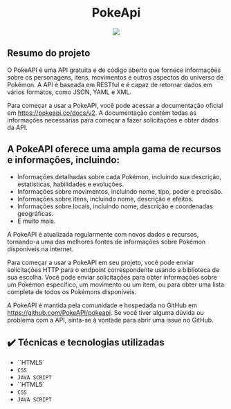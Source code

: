 <h1 align="center"> PokeApi</h1>

<p align="center">
<img src="http://img.shields.io/static/v1?label=STATUS&message=EM%20DESENVOLVIMENTO&color=GREEN&style=for-the-badge"/>
</p>

## Resumo do projeto
O PokeAPI é uma API gratuita e de código aberto que fornece informações sobre os personagens, itens, movimentos e outros aspectos do universo de Pokémon. A API é baseada em RESTful e é capaz de retornar dados em vários formatos, como JSON, YAML e XML.

Para começar a usar a PokeAPI, você pode acessar a documentação oficial em https://pokeapi.co/docs/v2. A documentação contém todas as informações necessárias para começar a fazer solicitações e obter dados da API.

## A PokeAPI oferece uma ampla gama de recursos e informações, incluindo:

- Informações detalhadas sobre cada Pokémon, incluindo sua descrição, estatísticas, habilidades e evoluções.
- Informações sobre movimentos, incluindo nome, tipo, poder e precisão.
- Informações sobre itens, incluindo nome, descrição e efeitos.
- Informações sobre locais, incluindo nome, descrição e coordenadas geográficas.
- E muito mais.

A PokeAPI é atualizada regularmente com novos dados e recursos, tornando-a uma das melhores fontes de informações sobre Pokémon disponíveis na internet.

Para começar a usar a PokeAPI em seu projeto, você pode enviar solicitações HTTP para o endpoint correspondente usando a biblioteca de sua escolha. Você pode enviar solicitações para obter informações sobre um Pokémon específico, um movimento ou um item, ou para obter uma lista completa de todos os Pokémons disponíveis.

A PokeAPI é mantida pela comunidade e hospedada no GitHub em https://github.com/PokeAPI/pokeapi. Se você tiver alguma dúvida ou problema com a API, sinta-se à vontade para abrir uma issue no GitHub.


## ✔️ Técnicas e tecnologias utilizadas

- ``HTML5`
- ``CSS``
- ``JAVA SCRIPT``
- ``HTML5`
- ``CSS``
- ``JAVA SCRIPT``
